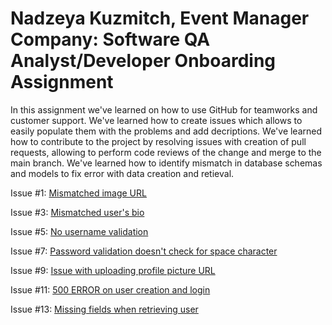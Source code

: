 # Nadzeya Kuzmitch, Event Manager Company: Software QA Analyst/Developer Onboarding Assignment

In this assignment we've learned on how to use GitHub for teamworks and customer support. 
We've learned how to create issues which allows to easily populate them with the problems and add decriptions.
We've learned how to contribute to the project by resolving issues with creation of pull requests, allowing to perform code reviews of the change and merge to the main branch.
We've learned how to identify mismatch in database schemas and models to fix error with data creation and retieval.

Issue #1: [Mismatched image URL](https://github.com/nadzeyakuzmitch/Homework_10/issues/1)

Issue #3: [Mismatched user's bio](https://github.com/nadzeyakuzmitch/Homework_10/issues/3)

Issue #5: [No username validation](https://github.com/nadzeyakuzmitch/Homework_10/issues/5)

Issue #7: [Password validation doesn't check for space character](https://github.com/nadzeyakuzmitch/Homework_10/issues/7)

Issue #9: [Issue with uploading profile picture URL](https://github.com/nadzeyakuzmitch/Homework_10/issues/9)

Issue #11: [500 ERROR on user creation and login](https://github.com/nadzeyakuzmitch/Homework_10/issues/11)

Issue #13: [Missing fields when retrieving user](https://github.com/nadzeyakuzmitch/Homework_10/issues/13)